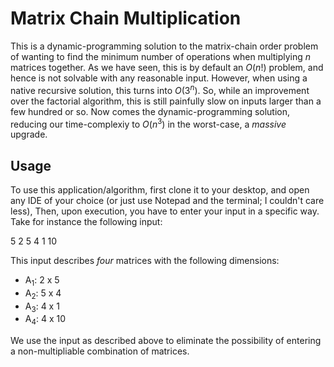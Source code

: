 # Matrix Chain Multiplication

This is a dynamic-programming solution to the matrix-chain order problem of wanting to find the minimum number of operations when multiplying *n* matrices together. As we have seen, this is by default an *O*(*n*!) problem, and hence is not solvable with any reasonable input. However, when using a native recursive solution, this turns into *O*(3<sup>*n*</sup>). So, while an improvement over the factorial algorithm, this is still painfully slow on inputs larger than a few hundred or so. Now comes the dynamic-programming solution, reducing our time-complexiy to *O*(*n*<sup>3</sup>) in the worst-case, a *massive* upgrade. 

## Usage

To use this application/algorithm, first clone it to your desktop, and open any IDE of your choice (or just use Notepad and the terminal; I couldn't care less), Then, upon execution, you have to enter your input in a specific way. Take for instance the following input:

5 2 5 4 1 10

This input describes *four* matrices with the following dimensions:

- A<sub>1</sub>: 2 x 5
- A<sub>2</sub>: 5 x 4
- A<sub>3</sub>: 4 x 1
- A<sub>4</sub>: 4 x 10

We use the input as described above to eliminate the possibility of entering a non-multipliable combination of matrices.

